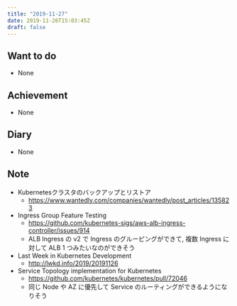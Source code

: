```yaml
---
title: "2019-11-27"
date: 2019-11-26T15:03:45Z
draft: false
---
```


## Want to do

* None

## Achievement

* None

## Diary

* None

## Note

* Kubernetesクラスタのバックアップとリストア
  * https://www.wantedly.com/companies/wantedly/post_articles/135823
* Ingress Group Feature Testing
  * https://github.com/kubernetes-sigs/aws-alb-ingress-controller/issues/914
  * ALB Ingress の v2 で Ingress のグルーピングができて, 複数 Ingress に対して ALB 1 つみたいなのができそう
* Last Week in Kubernetes Development
  * http://lwkd.info/2019/20191126
* Service Topology implementation for Kubernetes
  * https://github.com/kubernetes/kubernetes/pull/72046
  * 同じ Node や AZ に優先して Service のルーティングができるようになりそう
